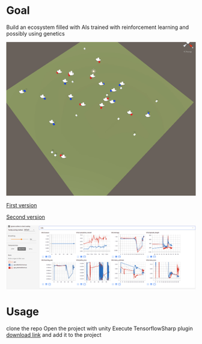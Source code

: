 # Goal
Build an ecosystem filled with AIs trained with reinforcement learning and possibly using genetics

![v0.2 - multiagent](Screenshots/multiagent.gif)

[First version](https://www.youtube.com/watch?v=LrkpRfSFAaI&feature=youtu.be)

[Second version](https://www.youtube.com/watch?v=Fb50cKx8ia8&feature=youtu.be)

![Some stats](Screenshots/tensorboardv02.png?raw=true "tensorboardv02")



# Usage
clone the repo
Open the project with unity
Execute TensorflowSharp plugin [download link](https://s3.amazonaws.com/unity-ml-agents/0.4/TFSharpPlugin.unitypackage) and add it to the project
